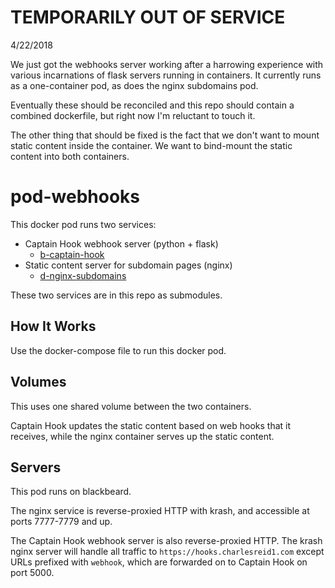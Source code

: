 # TEMPORARILY OUT OF SERVICE

4/22/2018

We just got the webhooks server working after a harrowing 
experience with various incarnations of flask servers
running in containers. It currently runs as a one-container
pod, as does the nginx subdomains pod.

Eventually these should be reconciled and this repo should 
contain a combined dockerfile, but right now I'm reluctant
to touch it.

The other thing that should be fixed is the fact that 
we don't want to mount static content inside the container.
We want to bind-mount the static content into both containers.



# pod-webhooks

This docker pod runs two services:

 * Captain Hook webhook server (python + flask)
    * [b-captain-hook](https://git.charlesreid1.com/bots/b-captain-hook)
 * Static content server for subdomain pages (nginx)
    * [d-nginx-subdomains](https://git.charlesreid1.com/docker/d-nginx-subdomains)

 These two services are in this repo as submodules.

## How It Works

Use the docker-compose file to run this docker pod.

## Volumes

This uses one shared volume between the two containers.

Captain Hook updates the static content based on web hooks that it receives,
while the nginx container serves up the static content.

## Servers 

This pod runs on blackbeard.

The nginx service is reverse-proxied HTTP with krash,
and accessible at ports 7777-7779 and up.

The Captain Hook webhook server is also reverse-proxied HTTP.
The krash nginx server will handle all traffic to 
`https://hooks.charlesreid1.com` except URLs prefixed
with `webhook`, which are forwarded on to Captain Hook
on port 5000.


